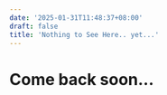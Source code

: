 ```yaml
---
date: '2025-01-31T11:48:37+08:00'
draft: false
title: 'Nothing to See Here.. yet...'
---
```


# Come back soon...
